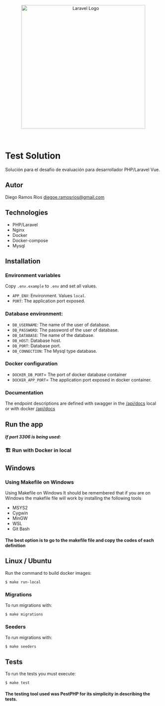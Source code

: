 <p align="center"><a href="https://laravel.com" target="_blank"><img src="https://blog.petehouston.com/wp-content/uploads/2017/11/laravel-nginx.jpg" width="400" alt="Laravel Logo"></a></p>
<br/>


# Test Solution
Solución para el desafío de evaluación para desarrollador PHP/Laravel Vue.

## Autor
Diego Ramos Rios diegoe.ramosrios@gmail.com

## Technologies
- PHP/Laravel
- Nginx
- Docker
- Docker-compose
- Mysql

## Installation

### Environment variables

Copy `.env.example` to `.env` and set all values.

- `APP_ENV`: Environment. Values `local`.
- `PORT`: The application port exposed.

### Database environment:

- `DB_USERNAME`: The name of the user of database.
- `DB_PASSWORD`: The password of the user of database.
- `DB_DATABASE`: The name of the database.
- `DB_HOST`: Database host.
- `DB_PORT`: Database port.
- `DB_CONNECTION`: The Mysql type database.

### Docker configuration

- `DOCKER_DB_PORT`= The port of docker database container
- `DOCKER_APP_PORT`= The application port exposed in docker container.

### Documentation
The endpoint descriptions are defined with swagger in the [/api/docs](http://127.0.0.1:8000/api/docs) local or with docker [/api/docs](http://localhost:8080/api/docs) 

## Run the app

##### If port 3306 is being used:

### 🏗️ Run with Docker in local

## Windows
### Using Makefile on Windows
Using Makefile on Windows
It should be remembered that if you are on Windows the makefile file will work by installing the following tools

- MSYS2
- Cygwin
- MinGW
- WSL
- Git Bash

#### The best option is to go to the makefile file and copy the codes of each definition

## Linux / Ubuntu
Run the command to build docker images:

```
$ make run-local
```
### Migrations
To run migrations with:

```
$ make migrations
```
### Seeders
To run migrations with:
```
$ make seeders
```

## Tests
To run the tests you must execute:

```
$ make test
```
#### The testing tool used was PestPHP for its simplicity in describing the tests.